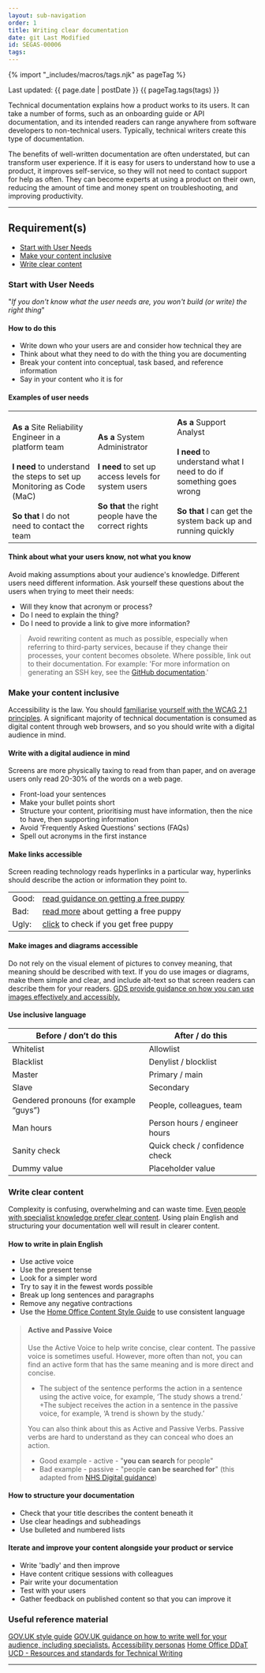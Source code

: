 ```yaml
---
layout: sub-navigation
order: 1
title: Writing clear documentation
date: git Last Modified
id: SEGAS-00006
tags:
---
```


{% import "_includes/macros/tags.njk" as pageTag %}

Last updated: {{ page.date | postDate }}
{{ pageTag.tags(tags)  }}

Technical documentation explains how a product works to its users. It can take a number of forms, such as an onboarding guide or API documentation, and its intended readers can range anywhere from software developers to non-technical users. Typically, technical writers create this type of documentation.

The benefits of well-written documentation are often understated, but can transform user experience. If it is easy for users to understand how to use a product, it improves self-service, so they will not need to contact support for help as often. They can become experts at using a product on their own, reducing the amount of time and money spent on troubleshooting, and improving productivity.

---

## Requirement(s)

- [Start with User Needs](#start-with-user-needs)
- [Make your content inclusive](#make-your-content-inclusive)
- [Write clear content](#write-clear-content)

### Start with User Needs

"_If you don't know what the user needs are, you won't build (or write) the right thing_"

#### How to do this
+ Write down who your users are and consider how technical they are
+ Think about what they need to do with the thing you are documenting
+ Break your content into conceptual, task based, and reference information
+ Say in your content who it is for


#### Examples of user needs
|   |   |   |
|---|---|---|
|<br>**As a** Site Reliability Engineer in a platform team <br> <br> **I need** to understand the steps to set up Monitoring as Code (MaC)<br> <br>**So that** I do not need to contact the team <br> | <br>**As a** System Administrator <br> <br> **I need** to set up access levels for system users <br> <br>**So that** the right people have the correct rights <br> |**As a** Support Analyst<br><br>**I need** to understand what I need to do if something goes wrong<br><br>**So that** I can get the system back up and running quickly <br>

#### Think about what your users know, not what you know
Avoid making assumptions about your audience's knowledge. Different users need different information. Ask yourself these questions about the users when trying to meet their needs:

+ Will they know that acronym or process?
+ Do I need to explain the thing?
+ Do I need to provide a link to give more information?

>Avoid rewriting content as much as possible, especially when referring to third-party services, because if they change their processes, your content becomes obsolete.
>Where possible, link out to their documentation. For example: 'For more information on generating an SSH key, see the [GitHub documentation](https://docs.github.com/en/authentication/connecting-to-github-with-ssh/generating-a-new-ssh-key-and-adding-it-to-the-ssh-agent).'

### Make your content inclusive

Accessibility is the law. You should  [familiarise yourself with the WCAG 2.1 principles](https://www.gov.uk/service-manual/helping-people-to-use-your-service/understanding-wcag). A significant majority of technical documentation is consumed as digital content through web browsers, and so you should write with a digital audience in mind.

#### Write with a digital audience in mind
Screens are more physically taxing to read from than paper, and on average users only read 20-30% of the words on a web page.

+ Front-load your sentences
+ Make your bullet points short
+ Structure your content, prioritising must have information, then the nice to have, then supporting information
+ Avoid 'Frequently Asked Questions' sections (FAQs)
+ Spell out acronyms in the first instance

#### Make links accessible
Screen reading technology reads hyperlinks in a particular way, hyperlinks should describe the action or information they point to.

|   |   |
|---|---|
| Good: | [read guidance on getting a free puppy](#make-links-accessible) |
| Bad: | [read more](#make-links-accessible) about getting a free puppy |
|Ugly: | [click](#make-links-accessible) to check if you get free puppy |

#### Make images and diagrams accessible
Do not rely on the visual element of pictures to convey meaning, that meaning should be described with text. If you do use images or diagrams, make them simple and clear, and include alt-text so that screen readers can describe them for your readers. [GDS provide guidance on how you can use images effectively and accessibly.](https://www.gov.uk/guidance/content-design/images)

#### Use inclusive language

|Before / don’t do this | After / do this|
|---|---|
| Whitelist | Allowlist |
| Blacklist | Denylist / blocklist |
| Master | Primary / main |
| Slave | Secondary |
| Gendered pronouns (for example “guys”) | People, colleagues, team |
| Man hours | Person hours / engineer hours |
| Sanity check | Quick check / confidence check |
| Dummy value | Placeholder value |



### Write clear content

Complexity is confusing, overwhelming and can waste time. [Even people with specialist knowledge prefer clear content](https://gds.blog.gov.uk/2014/02/17/guest-post-clarity-is-king-the-evidence-that-reveals-the-desperate-need-to-re-think-the-way-we-write/). Using plain English and structuring your documentation well will result in clearer content. 

#### How to write in plain English
+ Use active voice
+ Use the present tense
+ Look for a simpler word
+ Try to say it in the fewest words possible
+ Break up long sentences and paragraphs
+ Remove any negative contractions
+ Use the [Home Office Content Style Guide](https://design.homeoffice.gov.uk/content-style-guide) to use consistent language


> #### Active and Passive Voice
>Use the Active Voice to help write concise, clear content. The passive voice is sometimes useful. However, more often than not, you can find an active form that has the same meaning and is more direct and concise.
>
> + The subject of the sentence performs the action in a sentence using the active voice, for example, ‘The study shows a trend.’
> +The subject receives the action in a sentence in the passive voice, for example, ‘A trend is shown by the study.’
>
> You can also think about this as Active and Passive Verbs. Passive verbs are hard to understand as they can conceal who does an action.
>
> + Good example - active - "**you can search** for people"
> + Bad example - passive - "people **can be searched for**"
(this adapted from [NHS Digital guidance](https://digital.nhs.uk/about-nhs-digital/corporate-information-and-documents/our-style-guidelines/content-style-guide/a-to-z-of-writing#active,-passive))

#### How to structure your documentation
+ Check that your title describes the content beneath it
+ Use clear headings and subheadings
+ Use bulleted and numbered lists

#### Iterate and improve your content alongside your product or service
+ Write 'badly' and then improve
+ Have content critique sessions with colleagues
+ Pair write your documentation
+ Test with your users
+ Gather feedback on published content so that you can improve it

### Useful reference material
[GOV.UK style guide](https://www.gov.uk/guidance/style-guide)
[GOV.UK guidance on how to write well for your audience, including specialists.](https://www.gov.uk/guidance/content-design/writing-for-gov-uk)
[Accessibility personas](https://alphagov.github.io/accessibility-personas/)
[Home Office DDaT UCD - Resources and standards for Technical Writing](https://collaboration.homeoffice.gov.uk/display/STP/Resources+and+standards+for+Technical+Writing)

---
